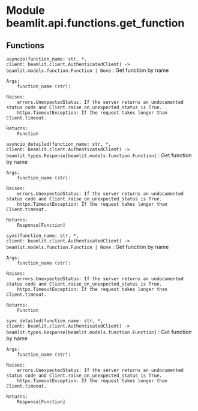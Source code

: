 Module beamlit.api.functions.get_function
=========================================

Functions
---------

`asyncio(function_name: str, *, client: beamlit.client.AuthenticatedClient) ‑> beamlit.models.function.Function | None`
:   Get function by name
    
    Args:
        function_name (str):
    
    Raises:
        errors.UnexpectedStatus: If the server returns an undocumented status code and Client.raise_on_unexpected_status is True.
        httpx.TimeoutException: If the request takes longer than Client.timeout.
    
    Returns:
        Function

`asyncio_detailed(function_name: str, *, client: beamlit.client.AuthenticatedClient) ‑> beamlit.types.Response[beamlit.models.function.Function]`
:   Get function by name
    
    Args:
        function_name (str):
    
    Raises:
        errors.UnexpectedStatus: If the server returns an undocumented status code and Client.raise_on_unexpected_status is True.
        httpx.TimeoutException: If the request takes longer than Client.timeout.
    
    Returns:
        Response[Function]

`sync(function_name: str, *, client: beamlit.client.AuthenticatedClient) ‑> beamlit.models.function.Function | None`
:   Get function by name
    
    Args:
        function_name (str):
    
    Raises:
        errors.UnexpectedStatus: If the server returns an undocumented status code and Client.raise_on_unexpected_status is True.
        httpx.TimeoutException: If the request takes longer than Client.timeout.
    
    Returns:
        Function

`sync_detailed(function_name: str, *, client: beamlit.client.AuthenticatedClient) ‑> beamlit.types.Response[beamlit.models.function.Function]`
:   Get function by name
    
    Args:
        function_name (str):
    
    Raises:
        errors.UnexpectedStatus: If the server returns an undocumented status code and Client.raise_on_unexpected_status is True.
        httpx.TimeoutException: If the request takes longer than Client.timeout.
    
    Returns:
        Response[Function]